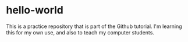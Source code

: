 # hello-world
This is a practice repository that is part of the Github tutorial.
I'm learning this for my own use, and also to teach my computer students.
